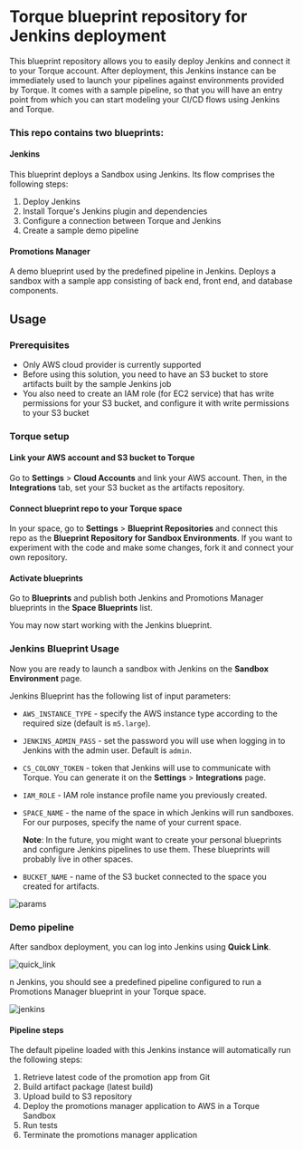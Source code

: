 # Torque blueprint repository for Jenkins deployment

This blueprint repository allows you to easily deploy Jenkins and connect it to your Torque account.
After deployment, this Jenkins instance can be immediately used to launch your pipelines against environments
provided by Torque. It comes with a sample pipeline, so that you will have an entry point from which
you can start modeling your CI/CD flows using Jenkins and Torque.

### This repo contains two blueprints:

#### Jenkins

This blueprint deploys a Sandbox using Jenkins. Its flow comprises the following steps:

1. Deploy Jenkins
2. Install Torque's Jenkins plugin and dependencies
3. Configure a connection between Torque and Jenkins
4. Create a sample demo pipeline 

#### Promotions Manager

A demo blueprint used by the predefined pipeline in Jenkins.
Deploys a sandbox with a sample app consisting of back end, front end, and database components.

## Usage

### Prerequisites

* Only AWS cloud provider is currently supported
* Before using this solution, you need to have an S3 bucket to store artifacts built by the sample Jenkins job
* You also need to create an IAM role (for EC2 service) that has write permissions for your S3 bucket, and configure it with write permissions to your S3 bucket

### Torque setup

#### Link your AWS account and S3 bucket to Torque

Go to **Settings** > **Cloud Accounts** and link your AWS account. Then, in the **Integrations** tab, set your S3 bucket as the artifacts repository.

#### Connect blueprint repo to your Torque space

In your space, go to **Settings** > **Blueprint Repositories** and connect this repo as the **Blueprint Repository for Sandbox Environments**.
If you want to experiment with the code and make some changes, fork it and connect your own repository.

#### Activate blueprints

Go to **Blueprints** and publish both Jenkins and Promotions Manager blueprints in the **Space Blueprints** list.

You may now start working with the Jenkins blueprint.

### Jenkins Blueprint Usage

Now you are ready to launch a sandbox with Jenkins on the **Sandbox Environment** page.

Jenkins Blueprint has the following list of input parameters:

* `AWS_INSTANCE_TYPE` - specify the AWS instance type according to the required size (default is `m5.large`).

* `JENKINS_ADMIN_PASS` - set the password you will use when logging in to Jenkins with the admin user. Default is `admin`.

* `CS_COLONY_TOKEN` - token that Jenkins will use to communicate with Torque. You can generate it on the **Settings** > **Integrations** page.

* `IAM_ROLE` - IAM role instance profile name you previously created.

* `SPACE_NAME` - the name of the space in which Jenkins will run sandboxes. For our purposes, specify the name of your current space.

	**Note**: In the future, you might want to create your personal blueprints and configure Jenkins pipelines to use them. These blueprints will probably live in other spaces.

* `BUCKET_NAME` - name of the S3 bucket connected to the space you created for artifacts.

![params](https://user-images.githubusercontent.com/76521367/124804434-f713ef80-df62-11eb-91d0-b9f8854f656c.PNG)

### Demo pipeline

After sandbox deployment, you can log into Jenkins using **Quick Link**.

![quick_link](https://user-images.githubusercontent.com/8643801/96999652-2f42e180-153e-11eb-8bdc-4eada85136eb.png)

n Jenkins, you should see a predefined pipeline configured to run a Promotions Manager blueprint in your Torque space.

![jenkins](https://user-images.githubusercontent.com/8643801/96999412-c8bdc380-153d-11eb-96e0-3bd4be4e6816.png)

#### Pipeline steps

The default pipeline loaded with this Jenkins instance will automatically run the following steps:​

1. Retrieve latest code of the promotion app from Git​
2. Build artifact package (latest build)​
3. Upload build to S3 repository​
4. Deploy the promotions manager application to AWS in a Torque Sandbox​
5. Run tests​
6. Terminate the promotions manager application  
